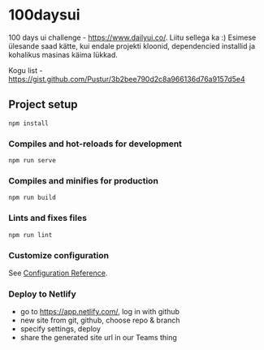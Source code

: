 # 100daysui

100 days ui challenge - https://www.dailyui.co/. Liitu sellega ka :) Esimese ülesande saad kätte, kui endale projekti kloonid, dependencied installid ja kohalikus masinas käima lükkad.

Kogu list - https://gist.github.com/Pustur/3b2bee790d2c8a966136d76a9157d5e4

## Project setup
```
npm install
```

### Compiles and hot-reloads for development
```
npm run serve
```

### Compiles and minifies for production
```
npm run build
```

### Lints and fixes files
```
npm run lint
```

### Customize configuration
See [Configuration Reference](https://cli.vuejs.org/config/).

### Deploy to Netlify
- go to https://app.netlify.com/, log in with github
- new site from git, github, choose repo & branch
- specify settings, deploy
- share the generated site url in our Teams thing
